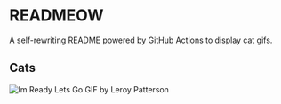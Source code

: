# READMEOW

A self-rewriting README powered by GitHub Actions to display cat gifs.

## Cats

![Im Ready Lets Go GIF by Leroy Patterson](https://media1.giphy.com/media/CjmvTCZf2U3p09Cn0h/200.gif?cid=9acd02da8zwy15npvbz2dosc2wdbxexlitp5jyznwi846egf&ep=v1_gifs_search&rid=200.gif&ct=g)
